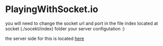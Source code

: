 # PlayingWithSocket.io


you will need to change the socket url and port in the file index located at socket (./socekt/index) folder your server configutation  :)


the server side for this is located <a href="https://github.com/HulkIlyas/WhiteBlockServerSide" target="_blank">here</a>
